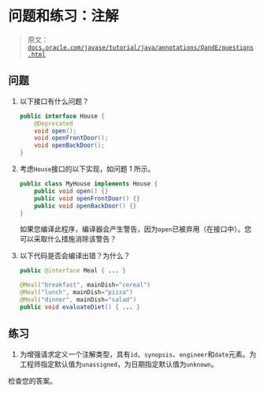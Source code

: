 # 问题和练习：注解

> 原文：[`docs.oracle.com/javase/tutorial/java/annotations/QandE/questions.html`](https://docs.oracle.com/javase/tutorial/java/annotations/QandE/questions.html)

## 问题

1.  以下接口有什么问题？

    ```java
    public interface House {
        @Deprecated
        void open();
        void openFrontDoor();
        void openBackDoor();
    }

    ```

1.  考虑`House`接口的以下实现，如问题 1 所示。

    ```java
    public class MyHouse implements House {
        public void open() {}
        public void openFrontDoor() {}
        public void openBackDoor() {}
    }

    ```

    如果您编译此程序，编译器会产生警告，因为`open`已被弃用（在接口中）。您可以采取什么措施消除该警告？

1.  以下代码是否会编译出错？为什么？

    ```java
    public @interface Meal { ... }

    @Meal("breakfast", mainDish="cereal")
    @Meal("lunch", mainDish="pizza")
    @Meal("dinner", mainDish="salad")
    public void evaluateDiet() { ... }

    ```

## 练习

1.  为增强请求定义一个注解类型，具有`id`、`synopsis`、`engineer`和`date`元素。为工程师指定默认值为`unassigned`，为日期指定默认值为`unknown`。

检查您的答案。
